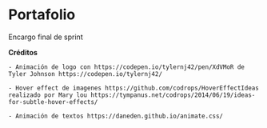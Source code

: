 # Portafolio

Encargo final de sprint 

**Créditos**

	- Animación de logo con https://codepen.io/tylernj42/pen/XdVMoR de Tyler Johnson https://codepen.io/tylernj42/

	- Hover effect de imagenes https://github.com/codrops/HoverEffectIdeas realizado por Mary lou https://tympanus.net/codrops/2014/06/19/ideas-for-subtle-hover-effects/

	- Animación de textos https://daneden.github.io/animate.css/